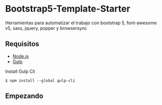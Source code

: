 # Bootstrap5-Template-Starter
Herramientas para automatizar el trabajo con bootstrap 5, font-awesome v5, sass, jquery, popper  y browsersync
## Requisitos
- [Node.js](https://nodejs.org/en/download/ "Node Js")
- [Gulp](https://gulpjs.com/ "Gulp")

Install Gulp Cli

    $ npm install --global gulp-cli

## Empezando
